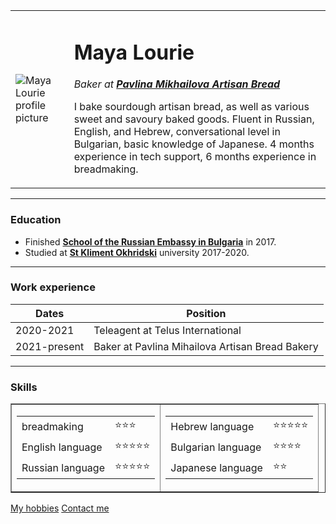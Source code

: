 <!DOCTYPE html>
<html lang="en" dir="ltr">

<head>
  <meta charset="utf-8">
  <title>Maya's personal site</title>
</head>

<body>
  <table cellspacing="20">
    <tr>
      <td><img src="https://sun6-23.userapi.com/s/v1/if1/zr0AcBGSdKmE4PsFBDGJbI9PbPCJqhE9B6YGpXxOdwxzgoLPZFks4-wL6vxSYx-PyLpfNyBg.jpg?size=200x0&quality=96&crop=0,221,1218,1713&ava=1" alt="Maya Lourie profile picture">
      </td>
      <td>
        <h1>Maya Lourie</h1>
        <p><em>Baker at <strong><a href="https://www.facebook.com/pavlinamihaylovabread">Pavlina Mikhailova Artisan Bread</a></strong></em></p>
        <p>I bake sourdough artisan bread, as well as various sweet and savoury baked goods.
          Fluent in Russian, English, and Hebrew, conversational level in Bulgarian,
          basic knowledge of Japanese.
          4 months experience in tech support, 6 months experience in breadmaking.</p>
      </td>
    </tr>
  </table>
  <!--<img src="Bobik.jpg" alt="Bobik picture">
    -->
  <hr>
  <h3>Education</h3>
  <ul>
    <li>Finished <strong><a href="http://rus-edu.bg/">School of the Russian Embassy in Bulgaria</a></strong> in 2017.</li>
    <li>Studied at <strong><a href="https://www.uni-sofia.bg/">St Kliment Okhridski</a></strong> university 2017-2020.</li>
  </ul>
  <hr>
  <h3>Work experience</h3>
  <table cellspacing="10">
    <thead>
      <tr>
        <th>Dates</th>
        <th>Position</th>
      </tr>
    </thead>
    <tbody>
      <tr>
        <td>2020-2021</td>
        <td>Teleagent at Telus International</td>
      </tr>
      <tr>
        <td>2021-present</td>
        <td>Baker at Pavlina Mihailova Artisan Bread Bakery</td>
      </tr>
    </tbody>
  </table>
  <hr>
  <h3>Skills</h3>
  <table border="1" cellspacing="10">
    <tr>
      <td>
        <table cellspacing="10">
          <tr>
            <td>breadmaking</td>
            <td>⭐⭐⭐</td>
          </tr>
          <tr>
            <td>English language</td>
            <td>⭐⭐⭐⭐⭐</td>
          </tr>
          <tr>
            <td>Russian language</td>
            <td>⭐⭐⭐⭐⭐</td>
          </tr>
        </table>
      </td>
      <td>
        <table cellspacing="10">
          <tr>
            <td>Hebrew language</td>
            <td>⭐⭐⭐⭐⭐</td>
          </tr>
          <tr>
            <td>Bulgarian language</td>
            <td>⭐⭐⭐⭐</td>
          </tr>
          <tr>
            <td>Japanese language</td>
            <td>⭐⭐</td>
          </tr>
        </table>
      </td>
    </tr>

  </table>

  <a href="Hobbies.html">My hobbies</a>
  <a href="Contacts.html">Contact me</a>
</body>

</html>
